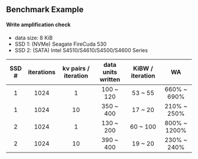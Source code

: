 ## Benchmark Example

#### Write amplification check

- data size: 8 KiB
- SSD 1: (NVMe) Seagate FireCuda 530
- SSD 2: (SATA) Intel S4510/S4610/S4500/S4600 Series

| SSD # | iterations | kv pairs / iteration | data units written | KiBW / iteration | WA           |
|:-----:|:----------:|:--------------------:|:------------------:|:----------------:|:------------:|
| 1     | 1024       | 1                    | 100 ~ 120          | 53 ~ 55          | 660% ~  690% |
| 1     | 1024       | 10                   | 350 ~ 400          | 17 ~ 20          | 210% ~  250% |
| 2     | 1024       | 1                    | 130 ~ 200          | 60 ~ 100         | 800% ~ 1200% |
| 2     | 1024       | 10                   | 390 ~ 400          | 19 ~ 20          | 230% ~  240% |
